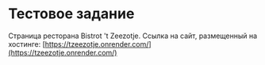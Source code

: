 # Тестовое задание

Cтраница ресторана Bistrot 't Zeezotje.
Ссылка на сайт, размещенный на хостинге: [https://tzeezotje.onrender.com/](https://tzeezotje.onrender.com/)
